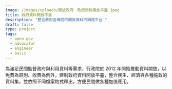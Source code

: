 ```yaml
---
image: /images/uploads/開放政府－政府資料開放平臺.jpeg
title: 政府資料開放平臺
description: "整合政府各機關的開放資料的網路平台 "
draft: false
type: project
tags:
  - open gov
  - advocator
  - engineer
  - basic
---
```

為滿足民間監督政府與利用資料等需求，行政院於 2012 年開始推動資料開放，以免費為原則、收費為例外，建制政府資料開放平臺，整合民生、經濟與各種施政的資料集，並依照不同檔案格式釋出，方便民間做各種加值應用。